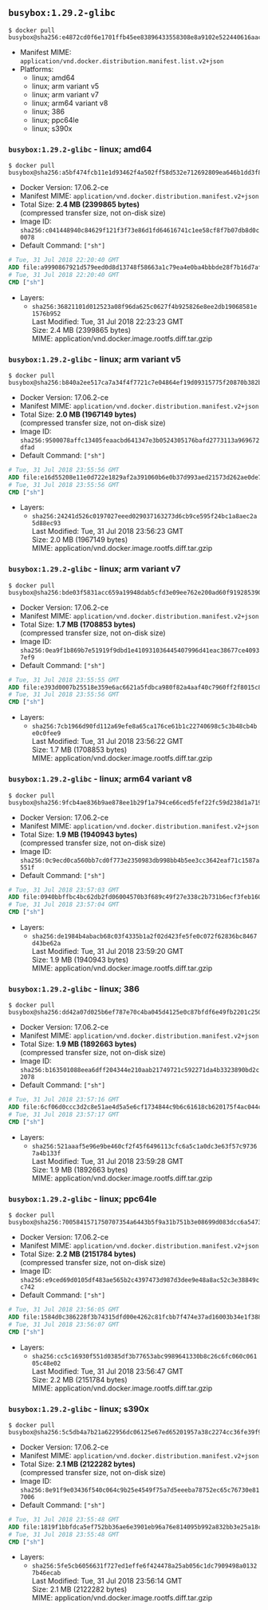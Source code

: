 ## `busybox:1.29.2-glibc`

```console
$ docker pull busybox@sha256:e4872cd0f6e1701ffb45ee83896433558308e8a9102e522440616aaceffae361
```

-	Manifest MIME: `application/vnd.docker.distribution.manifest.list.v2+json`
-	Platforms:
	-	linux; amd64
	-	linux; arm variant v5
	-	linux; arm variant v7
	-	linux; arm64 variant v8
	-	linux; 386
	-	linux; ppc64le
	-	linux; s390x

### `busybox:1.29.2-glibc` - linux; amd64

```console
$ docker pull busybox@sha256:a5bf474fcb11e1d93462f4a502ff58d532e712692809ea646b1dd3f8d8204a1a
```

-	Docker Version: 17.06.2-ce
-	Manifest MIME: `application/vnd.docker.distribution.manifest.v2+json`
-	Total Size: **2.4 MB (2399865 bytes)**  
	(compressed transfer size, not on-disk size)
-	Image ID: `sha256:c041448940c84629f121f3f73e86d1fd64616741c1ee58cf8f7b07db8d0c0078`
-	Default Command: `["sh"]`

```dockerfile
# Tue, 31 Jul 2018 22:20:40 GMT
ADD file:a9990867921d579eed0d8d13748f58663a1c79ea4e0ba4bbbde28f7b16d7af13 in / 
# Tue, 31 Jul 2018 22:20:40 GMT
CMD ["sh"]
```

-	Layers:
	-	`sha256:36821101d012523a08f96da625c0627f4b925826e8ee2db19068581e1576b952`  
		Last Modified: Tue, 31 Jul 2018 22:23:23 GMT  
		Size: 2.4 MB (2399865 bytes)  
		MIME: application/vnd.docker.image.rootfs.diff.tar.gzip

### `busybox:1.29.2-glibc` - linux; arm variant v5

```console
$ docker pull busybox@sha256:b840a2ee517ca7a34f4f7721c7e04864ef19d09315775f20870b382b89cfaeed
```

-	Docker Version: 17.06.2-ce
-	Manifest MIME: `application/vnd.docker.distribution.manifest.v2+json`
-	Total Size: **2.0 MB (1967149 bytes)**  
	(compressed transfer size, not on-disk size)
-	Image ID: `sha256:9500078affc13405feaacbd641347e3b0524305176bafd2773113a969672dfad`
-	Default Command: `["sh"]`

```dockerfile
# Tue, 31 Jul 2018 23:55:56 GMT
ADD file:e16d55208e11e0d722e1829af2a391060b6e0b37d993aed21573d262ae0de719 in / 
# Tue, 31 Jul 2018 23:55:56 GMT
CMD ["sh"]
```

-	Layers:
	-	`sha256:24241d526c0197027eeed029037163273d6cb9ce595f24bc1a8aec2a5d88ec93`  
		Last Modified: Tue, 31 Jul 2018 23:56:23 GMT  
		Size: 2.0 MB (1967149 bytes)  
		MIME: application/vnd.docker.image.rootfs.diff.tar.gzip

### `busybox:1.29.2-glibc` - linux; arm variant v7

```console
$ docker pull busybox@sha256:bde03f5831acc659a19948dab5cfd3e09ee762e200ad60f91928539015316efd
```

-	Docker Version: 17.06.2-ce
-	Manifest MIME: `application/vnd.docker.distribution.manifest.v2+json`
-	Total Size: **1.7 MB (1708853 bytes)**  
	(compressed transfer size, not on-disk size)
-	Image ID: `sha256:0ea9f1b869b7e51919f9dbd1e410931036445407996d41eac38677ce40937ef9`
-	Default Command: `["sh"]`

```dockerfile
# Tue, 31 Jul 2018 23:55:55 GMT
ADD file:e393d0007b25518e359e6ac6621a5fdbca980f82a4aaf40c7960ff2f8015c8f5 in / 
# Tue, 31 Jul 2018 23:55:56 GMT
CMD ["sh"]
```

-	Layers:
	-	`sha256:7cb1966d90fd112a69efe8a65ca176ce61b1c22740698c5c3b48cb4be0c0fee9`  
		Last Modified: Tue, 31 Jul 2018 23:56:22 GMT  
		Size: 1.7 MB (1708853 bytes)  
		MIME: application/vnd.docker.image.rootfs.diff.tar.gzip

### `busybox:1.29.2-glibc` - linux; arm64 variant v8

```console
$ docker pull busybox@sha256:9fcb4ae836b9ae878ee1b29f1a794ce66ced5fef22fc59d238d1a71920358166
```

-	Docker Version: 17.06.2-ce
-	Manifest MIME: `application/vnd.docker.distribution.manifest.v2+json`
-	Total Size: **1.9 MB (1940943 bytes)**  
	(compressed transfer size, not on-disk size)
-	Image ID: `sha256:0c9ecd0ca560bb7cd0f773e2350983db998bb4b5ee3cc3642eaf71c1587a551f`
-	Default Command: `["sh"]`

```dockerfile
# Tue, 31 Jul 2018 23:57:03 GMT
ADD file:0940bbffbc4bc62db2fd06004570b3f689c49f27e338c2b731b6ecf3feb160c8 in / 
# Tue, 31 Jul 2018 23:57:04 GMT
CMD ["sh"]
```

-	Layers:
	-	`sha256:de1984b4abacb68c03f4335b1a2f02d423fe5fe0c072f62836bc8467d43be62a`  
		Last Modified: Tue, 31 Jul 2018 23:59:20 GMT  
		Size: 1.9 MB (1940943 bytes)  
		MIME: application/vnd.docker.image.rootfs.diff.tar.gzip

### `busybox:1.29.2-glibc` - linux; 386

```console
$ docker pull busybox@sha256:dd42a07d025b6ef787e70c4ba045d4125e0c87bfdf6e49fb2201c250c07f8d07
```

-	Docker Version: 17.06.2-ce
-	Manifest MIME: `application/vnd.docker.distribution.manifest.v2+json`
-	Total Size: **1.9 MB (1892663 bytes)**  
	(compressed transfer size, not on-disk size)
-	Image ID: `sha256:b163501088eea6dff204344e210aab21749721c592271da4b3323890bd2c2078`
-	Default Command: `["sh"]`

```dockerfile
# Tue, 31 Jul 2018 23:57:16 GMT
ADD file:6cf06d0ccc3d2c8e51ae4d5a5e6cf1734844c9b6c61618cb620175f4ac044ce0 in / 
# Tue, 31 Jul 2018 23:57:17 GMT
CMD ["sh"]
```

-	Layers:
	-	`sha256:521aaaf5e96e9be460cf2f45f6496113cfc6a5c1a0dc3e63f57c97367a4b133f`  
		Last Modified: Tue, 31 Jul 2018 23:59:28 GMT  
		Size: 1.9 MB (1892663 bytes)  
		MIME: application/vnd.docker.image.rootfs.diff.tar.gzip

### `busybox:1.29.2-glibc` - linux; ppc64le

```console
$ docker pull busybox@sha256:7005841571750707354a6443b5f9a31b751b3e08699d083dcc6a547369590c6d
```

-	Docker Version: 17.06.2-ce
-	Manifest MIME: `application/vnd.docker.distribution.manifest.v2+json`
-	Total Size: **2.2 MB (2151784 bytes)**  
	(compressed transfer size, not on-disk size)
-	Image ID: `sha256:e9ced69d0105df483ae565b2c4397473d987d3dee9e48a8ac52c3e38849cc742`
-	Default Command: `["sh"]`

```dockerfile
# Tue, 31 Jul 2018 23:56:05 GMT
ADD file:1584d0c386228f3b74315dfd00e4262c81fcbb7f474e37ad16003b34e1f38856 in / 
# Tue, 31 Jul 2018 23:56:07 GMT
CMD ["sh"]
```

-	Layers:
	-	`sha256:cc5c16930f551d0385df3b77653abc9989641330b8c26c6fc060c06105c48e02`  
		Last Modified: Tue, 31 Jul 2018 23:56:47 GMT  
		Size: 2.2 MB (2151784 bytes)  
		MIME: application/vnd.docker.image.rootfs.diff.tar.gzip

### `busybox:1.29.2-glibc` - linux; s390x

```console
$ docker pull busybox@sha256:5c5db4a7b21a622956dc06125e67ed65201957a38c2274cc36fe39f9264c7513
```

-	Docker Version: 17.06.2-ce
-	Manifest MIME: `application/vnd.docker.distribution.manifest.v2+json`
-	Total Size: **2.1 MB (2122282 bytes)**  
	(compressed transfer size, not on-disk size)
-	Image ID: `sha256:8e91f9e03436f540c064c9b25e4549f75a7d5eeeba78752ec65c76730e817006`
-	Default Command: `["sh"]`

```dockerfile
# Tue, 31 Jul 2018 23:55:48 GMT
ADD file:1819f1bbfdca5ef752bb36ae6e3901eb96a76e814095b992a832bb3e25a18c6a in / 
# Tue, 31 Jul 2018 23:55:48 GMT
CMD ["sh"]
```

-	Layers:
	-	`sha256:5fe5cb6056631f727ed1effe6f424478a25ab056c1dc7909498a01327b46ecab`  
		Last Modified: Tue, 31 Jul 2018 23:56:14 GMT  
		Size: 2.1 MB (2122282 bytes)  
		MIME: application/vnd.docker.image.rootfs.diff.tar.gzip
